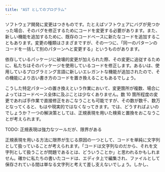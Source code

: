 ```yaml
---
title: "AST としてのプログラム"
---
```


ソフトウェア開発に変更はつきものです。たとえばソフトウェアにバグが見つかった場合、そのバグを修正するためにコードを変更する必要があります。また、新しい機能を追加するために、既存のコードベースに新たなコードを追加することもあります。変更の種類はさまざまですが、その一つに、「同一のパターンのコードを一括して別のパターンへと変更する」というものがあります。

依存しているパッケージに破壊的変更が加えられた際、その変更に追従するために、私たちはそのパッケージを使用しているコードを修正します。あるいは、使用しているプログラミング言語に新しいエレガントな機能が追加されたので、その機能により古い書き方のコードを置き換えることもあるでしょう。

こうした特定パターンの置き換えという作業において、変更箇所が複数、場合によってはコードベース全体に及ぶことは少なくありません。数 10 箇所程度の変更であれば手作業で直接修正をおこなうことも可能ですが、その数が数千、数万となってくると、もはや現実的ではなくなってきます。では、どうすればよいのでしょうか？一つの解決策としては、正規表現を用いた検索と置換をおこなうことが考えられます。

TODO: 正規表現は強力なツールだが、限界がある

正規表現を用いる方法に限界が生じる原因の一つとして、コードを単純に文字列として扱っていることが考えられます。「コードは文字列なのだから、それを文字列として扱うことが問題であるとは、どういうことか」と思われるかもしれません。確かに私たちの書いたコードは、エディタ上で編集され、ファイルとして保存されている間は単なる文字列と考えて差し支えないでしょう。しかし、
